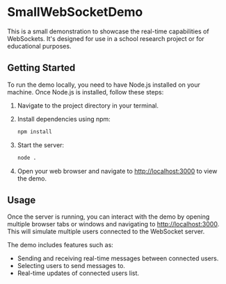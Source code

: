 # SmallWebSocketDemo

This is a small demonstration to showcase the real-time capabilities of WebSockets. It's designed for use in a school research project or for educational purposes.

## Getting Started

To run the demo locally, you need to have Node.js installed on your machine. Once Node.js is installed, follow these steps:

1. Navigate to the project directory in your terminal.

2. Install dependencies using npm:

   ```bash
   npm install
   ```

3. Start the server:

   ```bash
   node .
   ```

4. Open your web browser and navigate to [http://localhost:3000](http://localhost:3000) to view the demo.

## Usage

Once the server is running, you can interact with the demo by opening multiple browser tabs or windows and navigating to [http://localhost:3000](http://localhost:3000). This will simulate multiple users connected to the WebSocket server.

The demo includes features such as:

- Sending and receiving real-time messages between connected users.
- Selecting users to send messages to.
- Real-time updates of connected users list.
